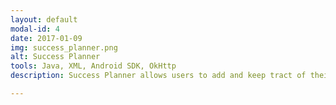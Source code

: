 ```yaml
---
layout: default
modal-id: 4
date: 2017-01-09
img: success_planner.png
alt: Success Planner
tools: Java, XML, Android SDK, OkHttp
description: Success Planner allows users to add and keep tract of their goals, affirmations and schedule on the daily bases.  When opening the app users are greeted with inspirational quotes.  Success Planner has a feature that allow users to customize their own vision board.  Users are able to upload images, add new text unto the screen, change color and size of text and save the vision board to their phone.  Success Planner is avaliable on the <a href="https://play.google.com/store/apps/details?id=com.ezequielc.successplanner">Google Play Store</a>

---
```

